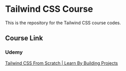# Tailwind CSS Course

This is the repository for the Tailwind CSS course codes.

## Course Link
### Udemy
[Tailwind CSS From Scratch | Learn By Building Projects](https://www.udemy.com/course/tailwind-from-scratch/?couponCode=OPPPOT42722)